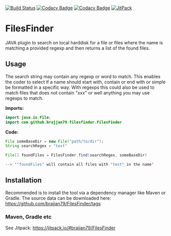 [![Build Status](https://travis-ci.com/brajjan79/FilesFinder.svg?branch=main)](https://travis-ci.com/brajjan79/FilesFinder)
[![Codacy Badge](https://app.codacy.com/project/badge/Grade/f8a038a363184bd2a112d31111d99452)](https://www.codacy.com/gh/brajjan79/FilesFinder/dashboard?utm_source=github.com&amp;utm_medium=referral&amp;utm_content=brajjan79/FilesFinder&amp;utm_campaign=Badge_Grade)
[![Codacy Badge](https://app.codacy.com/project/badge/Coverage/f8a038a363184bd2a112d31111d99452)](https://www.codacy.com/gh/brajjan79/FilesFinder/dashboard?utm_source=github.com&amp;utm_medium=referral&amp;utm_content=brajjan79/FilesFinder&amp;utm_campaign=Badge_Coverage)
[![JitPack](https://jitpack.io/v/brajjan79/FilesFinder.svg)](https://jitpack.io/#brajjan79/FilesFinder)

# FilesFinder
JAVA plugin to search on local harddisk for a file or files where the name is matching a provided regexp and then 
returns a list of the found files.

## Usage

The search string may contain any regexp or word to match. This enables the coder to select if a name
should start with, contain or end with or simple be formatted in a specific way. With regexps this could
also be used to match files that does not contain "xxx" or well anything you may use regexps to match. 

**Imports:**
```JAVA
import java.io.File;
import com.github.brajjan79.filesfinder.FilesFinder
```

**Code:**
```JAVA
File someBaseDir = new File("path/to/dir");
String searchRegex = "test"

File[] foundFiles = FilesFinder.find(searchRegex, someBaseDir)

--> '"foundFiles" will contain all files with "test" in the name'
```

## Installation

Recommended is to install the tool via a dependency manager like Maven or
Gradle.
The source data can be downloaded here:
<https://github.com/brajjan79/FilesFinder/tags>

### Maven, Gradle etc

See Jitpack: <https://jitpack.io/#brajjan79/FilesFinder>
